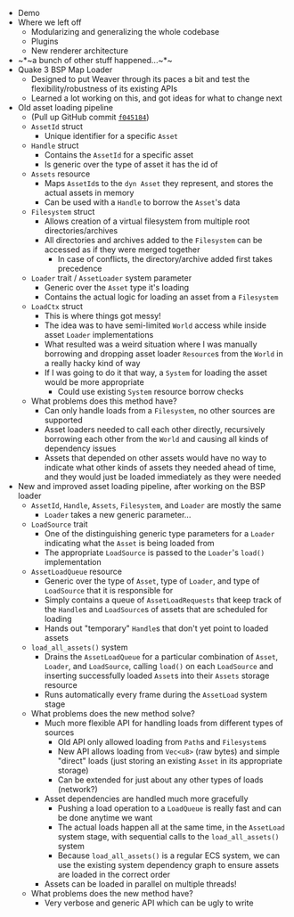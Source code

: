 - Demo
- Where we left off
	- Modularizing and generalizing the whole codebase
	- Plugins
	- New renderer architecture
- ~\*\~a bunch of other stuff happened...\~\*\~
- Quake 3 BSP Map Loader
	- Designed to put Weaver through its paces a bit and test the flexibility/robustness of its existing APIs
	- Learned a lot working on this, and got ideas for what to change next
- Old asset loading pipeline
	- (Pull up GitHub commit [`f045184`](https://github.com/clstatham/weaver/tree/f04518476fceb382fe2ee259f1243ad8ff2ed239))
	- `AssetId` struct
		- Unique identifier for a specific `Asset`
	- `Handle` struct
		- Contains the `AssetId` for a specific asset
		- Is generic over the type of asset it has the id of
	- `Assets` resource
		- Maps `AssetId`s to the `dyn Asset` they represent, and stores the actual assets in memory
		- Can be used with a `Handle` to borrow the `Asset`'s data
	- `Filesystem` struct
		- Allows creation of a virtual filesystem from multiple root directories/archives
		- All directories and archives added to the `Filesystem` can be accessed as if they were merged together
			- In case of conflicts, the directory/archive added first takes precedence
	- `Loader` trait / `AssetLoader` system parameter
		- Generic over the `Asset` type it's loading
		- Contains the actual logic for loading an asset from a `Filesystem`
	- `LoadCtx` struct
		- This is where things got messy!
		- The idea was to have semi-limited `World` access while inside asset `Loader` implementations
		- What resulted was a weird situation where I was manually borrowing and dropping asset loader `Resource`s from the `World` in a really hacky kind of way
		- If I was going to do it that way, a `System` for loading the asset would be more appropriate
			- Could use existing `System` resource borrow checks
	- What problems does this method have?
		- Can only handle loads from a `Filesystem`, no other sources are supported
		- Asset loaders needed to call each other directly, recursively borrowing each other from the `World` and causing all kinds of dependency issues
		- Assets that depended on other assets would have no way to indicate what other kinds of assets they needed ahead of time, and they would just be loaded immediately as they were needed
- New and improved asset loading pipeline, after working on the BSP loader
	- `AssetId`, `Handle`, `Assets`, `Filesystem`, and `Loader` are mostly the same
		- `Loader` takes a new generic parameter...
	- `LoadSource` trait
		- One of the distinguishing generic type parameters for a `Loader` indicating what the `Asset` is being loaded from
		- The appropriate `LoadSource` is passed to the `Loader`'s `load()` implementation
	- `AssetLoadQueue` resource
		- Generic over the type of `Asset`, type of `Loader`, and type of `LoadSource` that it is responsible for
		- Simply contains a queue of `AssetLoadRequests` that keep track of the `Handle`s and `LoadSource`s of assets that are scheduled for loading
		- Hands out "temporary" `Handle`s that don't yet point to loaded assets
	- `load_all_assets()` system
		- Drains the `AssetLoadQueue` for a particular combination of `Asset`, `Loader`, and `LoadSource`, calling `load()` on each `LoadSource` and inserting successfully loaded `Asset`s into their `Assets` storage resource
		- Runs automatically every frame during the `AssetLoad` system stage
	- What problems does the new method solve?
		- Much more flexible API for handling loads from different types of sources
			- Old API only allowed loading from `Path`s and `Filesystem`s
			- New API allows loading from `Vec<u8>` (raw bytes) and simple "direct" loads (just storing an existing `Asset` in its appropriate storage)
			- Can be extended for just about any other types of loads (network?)
		- Asset dependencies are handled much more gracefully
			- Pushing a load operation to a `LoadQueue` is really fast and can be done anytime we want
			- The actual loads happen all at the same time, in the `AssetLoad` system stage, with sequential calls to the `load_all_assets()` system
			- Because `load_all_assets()` is a regular ECS system, we can use the existing system dependency graph to ensure assets are loaded in the correct order
		- Assets can be loaded in parallel on multiple threads!
	- What problems does the new method have?
		- Very verbose and generic API which can be ugly to write